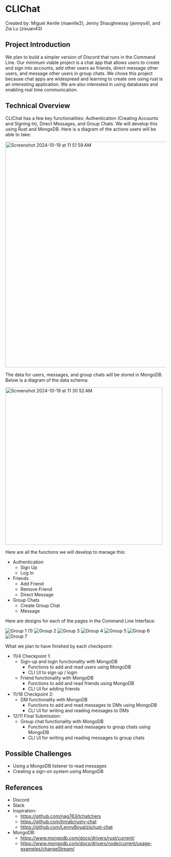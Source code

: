 # CLIChat
Created by: 
Miguel Aenlle (maenlle2),
Jenny Shaughnessy (jennys4), and
Zia Lu (zixuan43)

## Project Introduction
We plan to build a simpler version of Discord that runs in the Command Line.
Our minimum viable project is a chat app that allows users to create and sign into accounts, add other users as friends, direct message other users, and message other users in group chats. 
We chose this project because chat apps are widespread and learning to create one using rust is an interesting application. We are also interested in using databases and enabling real time communication.

## Technical Overview
CLIChat has a few key functionalities: Authentication (Creating Accounts and Signing In), Direct Messages, and Group Chats. We will develop this using Rust and MongoDB. Here is a diagram of the actions users will be able to take:

<img width="705" alt="Screenshot 2024-10-19 at 11 51 59 AM" src="https://github.com/user-attachments/assets/8d84bdbe-04cf-49c0-97cd-c7565d1dc762">

The data for users, messages, and group chats will be stored in MongoDB. Below is a diagram of the data schema:

<img width="492" alt="Screenshot 2024-10-19 at 11 30 52 AM" src="https://github.com/user-attachments/assets/cc45d4f1-5c09-4890-9b0b-1c06203f2426">

Here are all the functions we will develop to manage this:
- Authentication
    - Sign Up 
    - Log In
- Friends
    - Add Friend
    - Remove Friend
    - Direct Message
- Group Chats
    - Create Group Chat
    - Message

Here are designs for each of the pages in the Command Line Interface:

![Group 1 (1)](https://github.com/user-attachments/assets/e0569630-7a99-4980-8c4f-a0c4a108beea)
![Group 2](https://github.com/user-attachments/assets/b82de6b0-c522-4427-89b6-1a28f33d2f8f)
![Group 3](https://github.com/user-attachments/assets/e600f23a-49f9-4c26-bbca-f77aabb01ff5)
![Group 4](https://github.com/user-attachments/assets/9b5633fe-79d1-4fb5-ba60-654e7361ae8d)
![Group 5](https://github.com/user-attachments/assets/1194f5c4-7928-4dd6-ac36-f832ef7b3c73)
![Group 6](https://github.com/user-attachments/assets/ee3f57b9-6ca8-49c8-b51e-63390c29eb38)
![Group 7](https://github.com/user-attachments/assets/7bbdc18c-3382-4bff-8967-5400a799315c)

What we plan to have finished by each checkpoint:
- 11/4 Checkpoint 1:
    - Sign-up and login functionality with MongoDB
        - Functions to add and read users using MongoDB
        - CLI UI to sign up / login
    - Friend functionality with MongoDB
        - Functions to add and read friends using MongoDB
        - CLI UI for adding friends
- 11/18 Checkpoint 2:
    - DM functionality with MongoDB
        - Functions to add and read messages to DMs using MongoDB
        - CLI UI for writing and reading messages to DMs
- 12/11 Final Submission: 
    - Group chat functionality with MongoDB
        - Functions to add and read messages to group chats using MongoDB
        - CLI UI for writing and reading messages to group chats

## Possible Challenges
- Using a MongoDB listener to read messages
- Creating a sign-on system using MongoDB

## References
- Discord
- Slack
- Inspiration:
    - https://github.com/nag763/tchatchers
    - https://github.com/tinrab/rusty-chat
    - https://github.com/LennyBoyatzis/rust-chat
- MongoDB:
    - https://www.mongodb.com/docs/drivers/rust/current/
    - https://www.mongodb.com/docs/drivers/node/current/usage-examples/changeStream/

